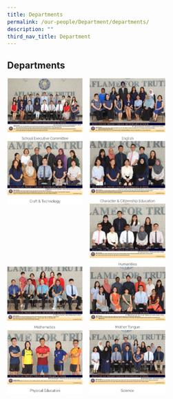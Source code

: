 ```yaml
---
title: Departments
permalink: /our-people/Department/departments/
description: ""
third_nav_title: Department
---
```

## Departments




<p><a href="https://staging.d38b8pvh8spt44.amplifyapp.com/our-people/school-executive-committee/">
<img src="/images/Our%20People/Departments/Departments%20Main%20Page/School%20Exec%20Comm.jpg" style="width:35%;margin-right:15px;" align = "left">
</a></p>

<p><a href="https://staging.d38b8pvh8spt44.amplifyapp.com/our-people/our-people/Department/english/">
<img src="/images/Our%20People/Departments/Departments%20Main%20Page/English.jpg" style="width:35%;margin-right:15px;" align = "left">
</a></p>

<br><br><br><br><br><br><br>

<p><a href="https://staging.d38b8pvh8spt44.amplifyapp.com/our-people/departments//Department/craft-technology/">
<img src="/images/Our%20People/Departments/Departments%20Main%20Page/Craft%20&%20Tech.jpg" style="width:35%;margin-right:15px;" align = "left">
</a></p>


<p><a href="https://staging.d38b8pvh8spt44.amplifyapp.com/our-people/departments/cce/area-of-focus/">
<img src="/images/Our%20People/Departments/Departments%20Main%20Page/CCE.jpg" style="width:35%;margin-right:15px;" align = "left">
</a></p>

<br><br><br><br><br><br><br>

<p><a href="https://staging.d38b8pvh8spt44.amplifyapp.com/our-people/Department/humanities/">
<img src="/images/Our%20People/Departments/Departments%20Main%20Page/Humanities.jpg" style="width:35%;margin-right:15px;" align = "left">
</a></p>


<p><a href="https://staging.d38b8pvh8spt44.amplifyapp.com/our-people/Department/mathematics/">
<img src="/images/Our%20People/Departments/Departments%20Main%20Page/Math.jpg" style="width:35%;margin-right:15px;" align = "left">
</a></p>

<br><br><br><br><br><br><br>

<p><a href="https://staging.d38b8pvh8spt44.amplifyapp.com/our-people/Department/mother-tongue/">
<img src="/images/Our%20People/Departments/Departments%20Main%20Page/MT.jpg" style="width:35%;margin-right:15px;" align = "left">
</a></p>


<p><a href="https://staging.d38b8pvh8spt44.amplifyapp.com/our-people/Department/pe/">
<img src="/images/Our%20People/Departments/Departments%20Main%20Page/PE.jpg" style="width:35%;margin-right:15px;" align = "left">
</a></p>

<br><br><br><br><br><br><br>

<p><a href="https://staging.d38b8pvh8spt44.amplifyapp.com/our-people/departments/science/area-of-focus/">
<img src="/images/Our%20People/Departments/Departments%20Main%20Page/Science.jpg" style="width:35%;margin-right:15px;" align = "left">
</a></p>